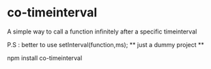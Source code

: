 co-timeinterval
===============
A simple way to call a function infinitely after a specific timeinterval

P.S : better to use setInterval(function,ms); ** just a dummy project **

npm install co-timeinterval
